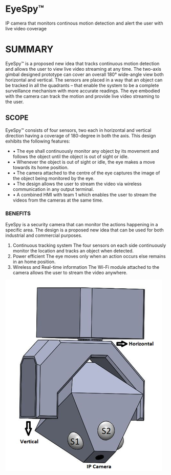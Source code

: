 # EyeSpy™
IP camera that monitors continous motion detection and alert the user with live video coverage

<h1>SUMMARY</h1>
EyeSpy™ is a proposed new idea that tracks continuous motion detection and allows the user to view live video streaming at any time. The two-axis gimbal designed prototype can cover an overall 180° wide-angle view both horizontal and vertical. The sensors are placed in a way that an object can be tracked in all the quadrants – that enable the system to be a complete surveillance mechanism with more accurate readings. The eye embodied with the camera can track the motion and provide live video streaming to the user.

<h2>SCOPE</h2>
EyeSpy™ consists of four sensors, two each in horizontal and vertical direction having a coverage of 180-degree in both the axis. This design exhibits the following features:
<ul>
<li>• The eye shall continuously monitor any object by its movement and follows the object until the object is out of sight or idle.</li>
<li>• Whenever the object is out of sight or idle, the eye makes a move towards its home position.</li>
<li>• The camera attached to the centre of the eye captures the image of the object being monitored by the eye.</li>
<li>• The design allows the user to stream the video via wireless communication in any output terminal.</li>
<li>• A combined HMI with team 1 which enables the user to stream the videos from the cameras at the same time.</li>
</ul>
<h3>BENEFITS</h3>
EyeSpy is a security camera that can monitor the actions happening in a specific area. The design is a proposed new idea that can be used for both industrial and commercial
purposes.
<ol>
<li>Continuous tracking system
The four sensors on each side continuously monitor the location and tracks an object when detected.</li>
<li>Power efficient
The eye moves only when an action occurs else remains in an home position.</li>
<li>Wireless and Real-time information
The Wi-Fi module attached to the camera allows the user to stream the video anywhere.</li>
</ol>

![GitHub Logo](/CAD_DESIGN.jpg)




